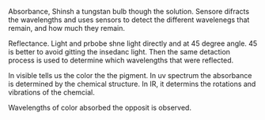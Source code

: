 Absorbance, Shinsh a tungstan bulb though the solution. Sensore difracts the
wavelengths and uses sensors to detect the different wavelenegs that remain,
and how much they remain.

Reflectance. Light and prbobe shne light directly and at 45 degree angle. 45 is
better to avoid gitting the insedanc light. Then the same detaction process is
used to determine which wavelengths that were reflected.

In visible tells us the color the the pigment. In uv spectrum the absorbance is
determined by the chemical structure. In IR, it determins the rotations and
vibrations of the chemcial.

Wavelengths of color absorbed the opposit is observed.
